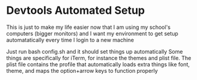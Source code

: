 # Devtools Automated Setup


This is just to make my life easier now that I am using my school's computers (bigger monitors)
and I want my environment to get setup automatatically every time I login to a new machine



Just run bash config.sh and it should set things up automatically
Some things are specifically for iTerm, for instance the themes and plist
file. The plist file contains the profile that automatically loads extra
things like font, theme, and maps the option+arrow keys to function 
properly
